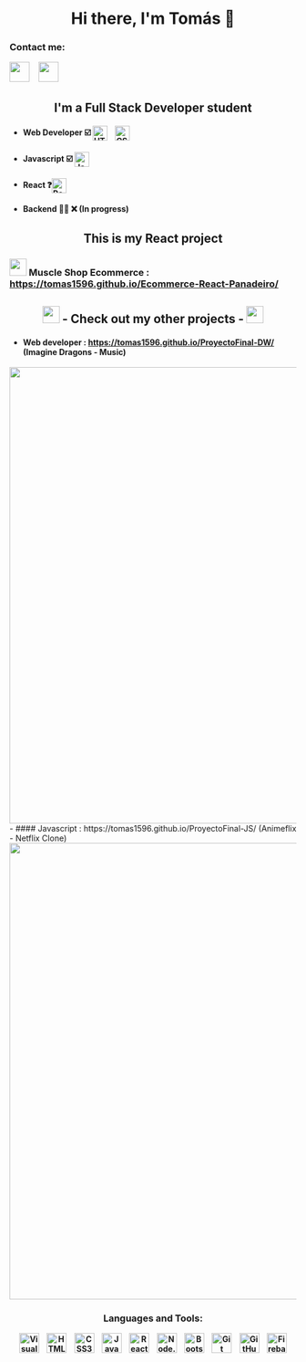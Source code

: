 <h1 align=center> Hi there, I'm Tomás 👋 </h1>

### Contact me:
[<img src="https://img.icons8.com/fluency/48/undefined/linkedin.png" width="35px"/>](https://www.linkedin.com/in/tom%C3%A1s-panadeiro)
&nbsp;&nbsp;
[<img src="https://img.icons8.com/fluency/48/undefined/instagram-new.png" width="35px"/>](https://www.instagram.com/tomaspanadeiro/)


## <center> I'm a Full Stack Developer student

-  ####  Web Developer ☑️ <img align="center" alt="HTML5" width="26px" src="https://cdn.jsdelivr.net/gh/devicons/devicon/icons/html5/html5-original.svg" style="padding-right:10px;" /> <img align="center" alt="CSS3" width="26px" src="https://cdn.jsdelivr.net/gh/devicons/devicon/icons/css3/css3-original.svg" style="padding-right:10px;" />
- #### Javascript ☑️ <img align="center" alt="JavaScript" width="26px" src="https://cdn.jsdelivr.net/gh/devicons/devicon/icons/javascript/javascript-original.svg" style="padding-right:10px;" />
- #### React ❓<img align="center" alt="React" width="26px" src="https://cdn.jsdelivr.net/gh/devicons/devicon/icons/react/react-original.svg" style="padding-right:10px;" />
- #### Backend 👨‍💻  ❌  (In progress)

## <center> This is my React project 
### <img src="https://img.icons8.com/plasticine/60/undefined/rocket.png" width="30px"/> Muscle Shop Ecommerce : https://tomas1596.github.io/Ecommerce-React-Panadeiro/

## <center> <img src="https://img.icons8.com/emoji/48/undefined/fire.png" width="30px"/> - Check out my other projects - <img src="https://img.icons8.com/emoji/48/undefined/fire.png" width="30px"/>

- #### Web developer : https://tomas1596.github.io/ProyectoFinal-DW/ (Imagine Dragons - Music)
<img src="https://i.ibb.co/X8CGkbj/6db16f32bec7d7b3078b9e7f40b0b452.jpg" width="800px"/>
- #### Javascript : https://tomas1596.github.io/ProyectoFinal-JS/ (Animeflix - Netflix Clone)
<img src="https://i.ibb.co/mhPwpG3/be491727191cac3f37f62c64b5eca1f5.png" width="800px"/>






 <h3 align=center><b size=0px> Languages and Tools: </h3>

<center>
<img alt="Visual Studio Code" width="35px" src="https://cdn.jsdelivr.net/gh/devicons/devicon/icons/vscode/vscode-original.svg" style="padding-right:10px;" />
<img alt="HTML5" width="35px" src="https://cdn.jsdelivr.net/gh/devicons/devicon/icons/html5/html5-original.svg" style="padding-right:10px;" />
<img alt="CSS3" width="35px" src="https://cdn.jsdelivr.net/gh/devicons/devicon/icons/css3/css3-original.svg" style="padding-right:10px;" />
<img alt="JavaScript" width="35px" src="https://cdn.jsdelivr.net/gh/devicons/devicon/icons/javascript/javascript-original.svg" style="padding-right:10px;" />
<img alt="React" width="35px" src="https://cdn.jsdelivr.net/gh/devicons/devicon/icons/react/react-original.svg" style="padding-right:10px;" />
<img alt="Node.js" width="35px" src="https://cdn.jsdelivr.net/gh/devicons/devicon/icons/nodejs/nodejs-original.svg" style="padding-right:10px;" />
<img alt="Bootstrap" width="35px" src="https://img.icons8.com/color/48/undefined/bootstrap.png" style="padding-right:10px;" />
<img alt="Git" width="35px" src="https://cdn.jsdelivr.net/gh/devicons/devicon/icons/git/git-original.svg" style="padding-right:10px;" />
<img alt="GitHub" width="35px" src="https://user-images.githubusercontent.com/3369400/139448065-39a229ba-4b06-434b-bc67-616e2ed80c8f.png" style="padding-right:10px;" />
<img alt="Firebase" width="35px"  src="https://img.icons8.com/color/48/undefined/firebase.png"/>
</center>

<br />
<br />

